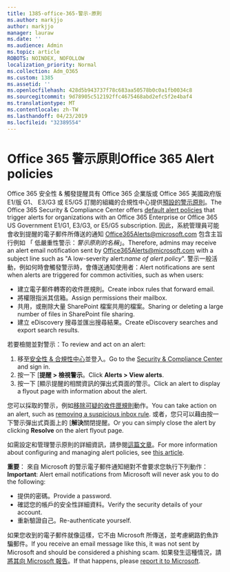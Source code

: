 ```yaml
---
title: 1385-office-365-警示-原則
ms.author: markjjo
author: markjjo
manager: lauraw
ms.date: ''
ms.audience: Admin
ms.topic: article
ROBOTS: NOINDEX, NOFOLLOW
localization_priority: Normal
ms.collection: Adm_O365
ms.custom: 1385
ms.assetid: ''
ms.openlocfilehash: 428d5b943737f78c683aa50578b0c0a1fb0034c8
ms.sourcegitcommit: 9d78905c512192ffc4675468abd2efc5f2e4baf4
ms.translationtype: MT
ms.contentlocale: zh-TW
ms.lasthandoff: 04/23/2019
ms.locfileid: "32389554"
---
```

# <a name="office-365-alert-policies"></a><span data-ttu-id="36a2a-102">Office 365 警示原則</span><span class="sxs-lookup"><span data-stu-id="36a2a-102">Office 365 Alert policies</span></span>

<span data-ttu-id="36a2a-103">Office 365 安全性 & 觸發提醒具有 Office 365 企業版或 Office 365 美國政府版 E1/版 G1、 E3/G3 或 E5/G5 訂閱的組織的合規性中心提供[預設的警示原則](https://docs.microsoft.com/office365/securitycompliance/alert-policies#default-alert-policies)。</span><span class="sxs-lookup"><span data-stu-id="36a2a-103">The Office 365 Security & Compliance Center offers [default alert policies](https://docs.microsoft.com/office365/securitycompliance/alert-policies#default-alert-policies) that trigger alerts for organizations with an Office 365 Enterprise or Office 365 US Government E1/G1, E3/G3, or E5/G5 subscription.</span></span> <span data-ttu-id="36a2a-104">因此，系統管理員可能會收到提醒的電子郵件所傳送的通知 Office365Alerts@microsoft.com 包含主旨行例如 「 低嚴重性警示：*警示原則的名稱*」。</span><span class="sxs-lookup"><span data-stu-id="36a2a-104">Therefore, admins may receive an alert email notification sent by Office365Alerts@microsoft.com with a subject line such as "A low-severity alert:*name of alert policy*".</span></span> <span data-ttu-id="36a2a-105">警示一般活動，例如何時會觸發警示時，會傳送通知使用者：</span><span class="sxs-lookup"><span data-stu-id="36a2a-105">Alert notifications are sent when alerts are triggered for common activities, such as when users:</span></span>

- <span data-ttu-id="36a2a-106">建立電子郵件轉寄的收件匣規則。</span><span class="sxs-lookup"><span data-stu-id="36a2a-106">Create inbox rules that forward email.</span></span>
- <span data-ttu-id="36a2a-107">將權限指派其信箱。</span><span class="sxs-lookup"><span data-stu-id="36a2a-107">Assign permissions their mailbox.</span></span>
- <span data-ttu-id="36a2a-108">共用，或刪除大量 SharePoint 檔案共用的檔案。</span><span class="sxs-lookup"><span data-stu-id="36a2a-108">Sharing or deleting a large number of files in SharePoint file sharing.</span></span>
- <span data-ttu-id="36a2a-109">建立 eDiscovery 搜尋並匯出搜尋結果。</span><span class="sxs-lookup"><span data-stu-id="36a2a-109">Create eDiscovery searches and export search results.</span></span>
 
<span data-ttu-id="36a2a-110">若要檢閱並對警示：</span><span class="sxs-lookup"><span data-stu-id="36a2a-110">To review and act on an alert:</span></span>

1. <span data-ttu-id="36a2a-111">移至[安全性 & 合規性中心](https://protection.office.com)並登入。</span><span class="sxs-lookup"><span data-stu-id="36a2a-111">Go to the [Security & Compliance Center](https://protection.office.com) and sign in.</span></span>
2. <span data-ttu-id="36a2a-112">按一下 [**提醒 > 檢視警示**。</span><span class="sxs-lookup"><span data-stu-id="36a2a-112">Click **Alerts > View alerts**.</span></span>
3. <span data-ttu-id="36a2a-113">按一下 [顯示提醒的相關資訊的彈出式頁面的警示。</span><span class="sxs-lookup"><span data-stu-id="36a2a-113">Click an alert to display a flyout page with information about the alert.</span></span>

<span data-ttu-id="36a2a-114">您可以採取的警示，例如[移除可疑的收件匣規則](https://docs.microsoft.com/office365/securitycompliance/responding-to-a-compromised-email-account)動作。</span><span class="sxs-lookup"><span data-stu-id="36a2a-114">You can take action on an alert, such as [removing a suspicious inbox rule](https://docs.microsoft.com/office365/securitycompliance/responding-to-a-compromised-email-account).</span></span> <span data-ttu-id="36a2a-115">或者，您只可以藉由按一下警示彈出式頁面上的 [**解決**關閉提醒。</span><span class="sxs-lookup"><span data-stu-id="36a2a-115">Or you can simply close the alert by clicking **Resolve** on the alert flyout page.</span></span>

<span data-ttu-id="36a2a-116">如需設定和管理警示原則的詳細資訊，請參閱[這篇文章](https://docs.microsoft.com/office365/securitycompliance/alert-policies)。</span><span class="sxs-lookup"><span data-stu-id="36a2a-116">For more information about configuring and managing alert policies, see  [this article](https://docs.microsoft.com/office365/securitycompliance/alert-policies).</span></span>

<span data-ttu-id="36a2a-117">**重要**： 來自 Microsoft 的警示電子郵件通知絕對不會要求您執行下列動作：</span><span class="sxs-lookup"><span data-stu-id="36a2a-117">**Important**: Alert email notifications from Microsoft will never ask you to do the following:</span></span>

- <span data-ttu-id="36a2a-118">提供的密碼。</span><span class="sxs-lookup"><span data-stu-id="36a2a-118">Provide a password.</span></span>
- <span data-ttu-id="36a2a-119">確認您的帳戶的安全性詳細資料。</span><span class="sxs-lookup"><span data-stu-id="36a2a-119">Verify the security details of your account.</span></span>
- <span data-ttu-id="36a2a-120">重新驗證自己。</span><span class="sxs-lookup"><span data-stu-id="36a2a-120">Re-authenticate yourself.</span></span>

<span data-ttu-id="36a2a-121">如果您收到的電子郵件就像這樣，它不由 Microsoft 所傳送，並考慮網路釣魚詐騙郵件。</span><span class="sxs-lookup"><span data-stu-id="36a2a-121">If you receive an email message like this, it was not sent by Microsoft and should be considered a phishing scam.</span></span> <span data-ttu-id="36a2a-122">如果發生這種情況，請[將其向 Microsoft 報告](https://docs.microsoft.com/office365/SecurityCompliance/report-junk-email-and-phishing-scams-in-outlook-on-the-web-eop)。</span><span class="sxs-lookup"><span data-stu-id="36a2a-122">If that happens, please [report it to Microsoft](https://docs.microsoft.com/office365/SecurityCompliance/report-junk-email-and-phishing-scams-in-outlook-on-the-web-eop).</span></span>